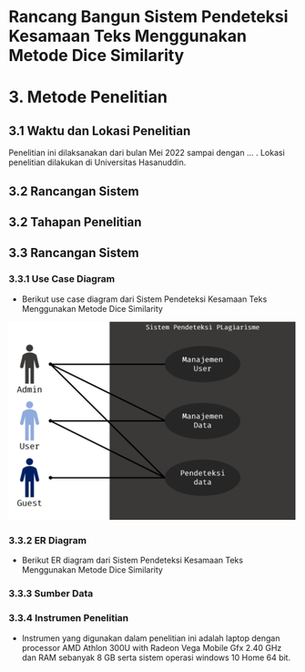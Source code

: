 # Rancang Bangun Sistem Pendeteksi Kesamaan Teks Menggunakan Metode Dice Similarity

# 3. Metode Penelitian

## 3.1 Waktu dan Lokasi Penelitian

Penelitian ini dilaksanakan dari bulan Mei 2022 sampai dengan ... . Lokasi penelitian dilakukan di Universitas Hasanuddin.

## 3.2 Rancangan Sistem

## 3.2 Tahapan Penelitian

## 3.3 Rancangan Sistem

### 3.3.1 Use Case Diagram

- Berikut use case diagram dari Sistem Pendeteksi Kesamaan Teks Menggunakan Metode Dice Similarity

![Use Case Diagram](use_case.png)

### 3.3.2 ER Diagram

- Berikut ER diagram dari Sistem Pendeteksi Kesamaan Teks Menggunakan Metode Dice Similarity

### 3.3.3 Sumber Data

### 3.3.4 Instrumen Penelitian

- Instrumen yang digunakan dalam penelitian ini adalah laptop dengan processor AMD Athlon 300U with Radeon Vega Mobile Gfx 2.40 GHz dan RAM sebanyak 8 GB serta sistem operasi windows 10 Home 64 bit.
